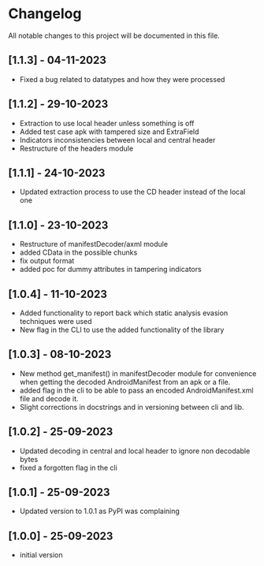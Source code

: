 # Changelog

All notable changes to this project will be documented in this file.

## [1.1.3] - 04-11-2023
 - Fixed a bug related to datatypes and how they were processed

## [1.1.2] - 29-10-2023
 - Extraction to use local header unless something is off
 - Added test case apk with tampered size and ExtraField
 - Indicators inconsistencies between local and central header
 - Restructure of the headers module

## [1.1.1] - 24-10-2023
 - Updated extraction process to use the CD header instead of the local one

## [1.1.0] - 23-10-2023
 - Restructure of manifestDecoder/axml module
 - added CData in the possible chunks
 - fix output format
 - added poc for dummy attributes in tampering indicators

## [1.0.4] - 11-10-2023
 - Added functionality to report back which static analysis evasion techniques were used
 - New flag in the CLI to use the added functionality of the library

## [1.0.3] - 08-10-2023
 - New method get_manifest() in manifestDecoder module for convenience when getting the decoded AndroidManifest from an apk or a file.
 - added flag in the cli to be able to pass an encoded AndroidManifest.xml file and decode it.
 - Slight corrections in docstrings and in versioning between cli and lib.

## [1.0.2] - 25-09-2023
 - Updated decoding in central and local header to ignore non decodable bytes
 - fixed a forgotten flag in the cli

## [1.0.1] - 25-09-2023
 - Updated version to 1.0.1 as PyPI was complaining

## [1.0.0] - 25-09-2023
 - initial version

